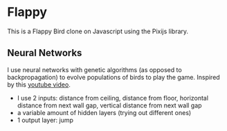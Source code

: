 # Flappy
This is a Flappy Bird clone on Javascript using the Pixijs library.

## Neural Networks
I use neural networks with genetic algorithms (as opposed to backpropagation) to evolve populations
of birds to play the game. Inspired by this [youtube video](https://www.youtube.com/watch?v=aeWmdojEJf0).

- I use 2 inputs: distance from ceiling, distance from floor, horizontal distance from next wall gap, vertical distance from next wall gap
- a variable amount of hidden layers (trying out different ones)
- 1 output layer: jump